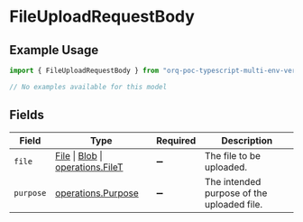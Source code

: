 # FileUploadRequestBody

## Example Usage

```typescript
import { FileUploadRequestBody } from "orq-poc-typescript-multi-env-version/models/operations";

// No examples available for this model
```

## Fields

| Field                                                                                                                                                                                | Type                                                                                                                                                                                 | Required                                                                                                                                                                             | Description                                                                                                                                                                          |
| ------------------------------------------------------------------------------------------------------------------------------------------------------------------------------------ | ------------------------------------------------------------------------------------------------------------------------------------------------------------------------------------ | ------------------------------------------------------------------------------------------------------------------------------------------------------------------------------------ | ------------------------------------------------------------------------------------------------------------------------------------------------------------------------------------ |
| `file`                                                                                                                                                                               | [File](https://developer.mozilla.org/en-US/docs/Web/API/File) \| [Blob](https://developer.mozilla.org/en-US/docs/Web/API/Blob) \| [operations.FileT](../../models/operations/filet.md) | :heavy_minus_sign:                                                                                                                                                                   | The file to be uploaded.                                                                                                                                                             |
| `purpose`                                                                                                                                                                            | [operations.Purpose](../../models/operations/purpose.md)                                                                                                                             | :heavy_minus_sign:                                                                                                                                                                   | The intended purpose of the uploaded file.                                                                                                                                           |